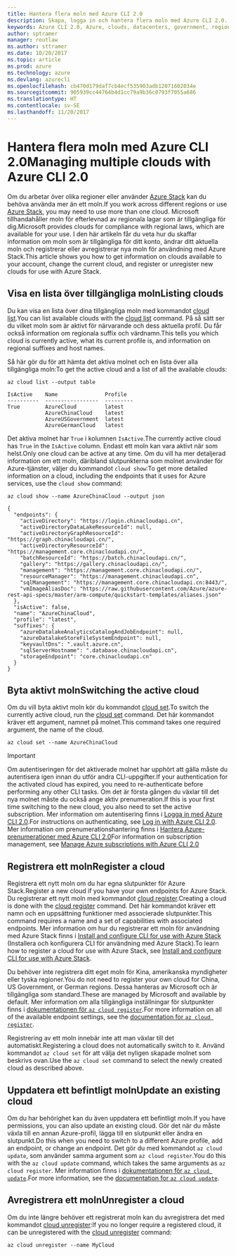 ```yaml
---
title: Hantera flera moln med Azure CLI 2.0
description: Skapa, logga in och hantera flera moln med Azure CLI 2.0.
keywords: Azure CLI 2.0, Azure, clouds, datacenters, government, region, china, germany
author: sptramer
manager: routlaw
ms.author: sttramer
ms.date: 10/20/2017
ms.topic: article
ms.prod: azure
ms.technology: azure
ms.devlang: azurecli
ms.openlocfilehash: cb470d179daf7cb4ecf535903adb12071602034e
ms.sourcegitcommit: 905939cc44764b4d1cc79a9b36c0793f7055a686
ms.translationtype: HT
ms.contentlocale: sv-SE
ms.lasthandoff: 11/20/2017
---
```

# <a name="managing-multiple-clouds-with-azure-cli-20"></a><span data-ttu-id="a5743-104">Hantera flera moln med Azure CLI 2.0</span><span class="sxs-lookup"><span data-stu-id="a5743-104">Managing multiple clouds with Azure CLI 2.0</span></span>

<span data-ttu-id="a5743-105">Om du arbetar över olika regioner eller använder [Azure Stack](https://docs.microsoft.com/en-us/azure/azure-stack/user/) kan du behöva använda mer än ett moln.</span><span class="sxs-lookup"><span data-stu-id="a5743-105">If you work across different regions or use [Azure Stack](https://docs.microsoft.com/en-us/azure/azure-stack/user/), you may need to use more than one cloud.</span></span> <span data-ttu-id="a5743-106">Microsoft tillhandahåller moln för efterlevnad av regionala lagar som är tillgängliga för dig.</span><span class="sxs-lookup"><span data-stu-id="a5743-106">Microsoft provides clouds for compliance with regional laws, which are available for your use.</span></span> <span data-ttu-id="a5743-107">I den här artikeln får du veta hur du skaffar information om moln som är tillgängliga för ditt konto, ändrar ditt aktuella moln och registrerar eller avregistrerar nya moln för användning med Azure Stack.</span><span class="sxs-lookup"><span data-stu-id="a5743-107">This article shows you how to get information on clouds available to your account, change the current cloud, and register or unregister new clouds for use with Azure Stack.</span></span>

## <a name="listing-clouds"></a><span data-ttu-id="a5743-108">Visa en lista över tillgängliga moln</span><span class="sxs-lookup"><span data-stu-id="a5743-108">Listing clouds</span></span>

<span data-ttu-id="a5743-109">Du kan visa en lista över dina tillgängliga moln med kommandot [cloud list](/cli/azure/cloud#list).</span><span class="sxs-lookup"><span data-stu-id="a5743-109">You can list available clouds with the [cloud list](/cli/azure/cloud#list) command.</span></span> <span data-ttu-id="a5743-110">På så sätt ser du vilket moln som är aktivt för närvarande och dess aktuella profil. Du får också information om regionala suffix och värdnamn.</span><span class="sxs-lookup"><span data-stu-id="a5743-110">This tells you which cloud is currently active, what its current profile is, and information on regional suffixes and host names.</span></span>

<span data-ttu-id="a5743-111">Så här gör du för att hämta det aktiva molnet och en lista över alla tillgängliga moln:</span><span class="sxs-lookup"><span data-stu-id="a5743-111">To get the active cloud and a list of all the available clouds:</span></span>

```azurecli
az cloud list --output table
```

```output
IsActive    Name               Profile
----------  -----------------  ---------
True        AzureCloud         latest
            AzureChinaCloud    latest
            AzureUSGovernment  latest
            AzureGermanCloud   latest
```

<span data-ttu-id="a5743-112">Det aktiva molnet har `True` i kolumnen `IsActive`.</span><span class="sxs-lookup"><span data-stu-id="a5743-112">The currently active cloud has `True` in the `IsActive` column.</span></span> <span data-ttu-id="a5743-113">Endast ett moln kan vara aktivt när som helst.</span><span class="sxs-lookup"><span data-stu-id="a5743-113">Only one cloud can be active at any time.</span></span> <span data-ttu-id="a5743-114">Om du vill ha mer detaljerad information om ett moln, däribland slutpunkterna som molnet använder för Azure-tjänster, väljer du kommandot `cloud show`:</span><span class="sxs-lookup"><span data-stu-id="a5743-114">To get more detailed information on a cloud, including the endpoints that it uses for Azure services, use the `cloud show` command:</span></span>

```azurecli
az cloud show --name AzureChinaCloud --output json
```

```output
{
  "endpoints": {
    "activeDirectory": "https://login.chinacloudapi.cn",
    "activeDirectoryDataLakeResourceId": null,
    "activeDirectoryGraphResourceId": "https://graph.chinacloudapi.cn/",
    "activeDirectoryResourceId": "https://management.core.chinacloudapi.cn/",
    "batchResourceId": "https://batch.chinacloudapi.cn/",
    "gallery": "https://gallery.chinacloudapi.cn/",
    "management": "https://management.core.chinacloudapi.cn/",
    "resourceManager": "https://management.chinacloudapi.cn",
    "sqlManagement": "https://management.core.chinacloudapi.cn:8443/",
    "vmImageAliasDoc": "https://raw.githubusercontent.com/Azure/azure-rest-api-specs/master/arm-compute/quickstart-templates/aliases.json"
  },
  "isActive": false,
  "name": "AzureChinaCloud",
  "profile": "latest",
  "suffixes": {
    "azureDatalakeAnalyticsCatalogAndJobEndpoint": null,
    "azureDatalakeStoreFileSystemEndpoint": null,
    "keyvaultDns": ".vault.azure.cn",
    "sqlServerHostname": ".database.chinacloudapi.cn",
    "storageEndpoint": "core.chinacloudapi.cn"
  }
}
```

## <a name="switching-the-active-cloud"></a><span data-ttu-id="a5743-115">Byta aktivt moln</span><span class="sxs-lookup"><span data-stu-id="a5743-115">Switching the active cloud</span></span>

<span data-ttu-id="a5743-116">Om du vill byta aktivt moln kör du kommandot [cloud set](/cli/azure/cloud#set).</span><span class="sxs-lookup"><span data-stu-id="a5743-116">To switch the currently active cloud, run the [cloud set](/cli/azure/cloud#set) command.</span></span> <span data-ttu-id="a5743-117">Det här kommandot kräver ett argument, namnet på molnet.</span><span class="sxs-lookup"><span data-stu-id="a5743-117">This command takes one required argument, the name of the cloud.</span></span>

```azurecli
az cloud set --name AzureChinaCloud
```

> [!IMPORTANT]
> <span data-ttu-id="a5743-118">Om autentiseringen för det aktiverade molnet har upphört att gälla måste du autentisera igen innan du utför andra CLI-uppgifter.</span><span class="sxs-lookup"><span data-stu-id="a5743-118">If your authentication for the activated cloud has expired, you need to re-authenticate before performing any other CLI tasks.</span></span> <span data-ttu-id="a5743-119">Om det är första gången du växlar till det nya molnet måste du också ange aktiv prenumeration.</span><span class="sxs-lookup"><span data-stu-id="a5743-119">If this is your first time switching to the new cloud, you also need to set the active subscription.</span></span>
> <span data-ttu-id="a5743-120">Mer information om autentisering finns i [Logga in med Azure CLI 2.0](authenticate-azure-cli.md).</span><span class="sxs-lookup"><span data-stu-id="a5743-120">For instructions on authenticating, see [Log in with Azure CLI 2.0](authenticate-azure-cli.md).</span></span> <span data-ttu-id="a5743-121">Mer information om prenumerationshantering finns i [Hantera Azure-prenumerationer med Azure CLI 2.0](manage-azure-subscriptions-azure-cli.md)</span><span class="sxs-lookup"><span data-stu-id="a5743-121">For information on subscription management, see [Manage Azure subscriptions with Azure CLI 2.0](manage-azure-subscriptions-azure-cli.md)</span></span>

## <a name="register-a-cloud"></a><span data-ttu-id="a5743-122">Registrera ett moln</span><span class="sxs-lookup"><span data-stu-id="a5743-122">Register a cloud</span></span>

<span data-ttu-id="a5743-123">Registrera ett nytt moln om du har egna slutpunkter för Azure Stack.</span><span class="sxs-lookup"><span data-stu-id="a5743-123">Register a new cloud if you have your own endpoints for Azure Stack.</span></span> <span data-ttu-id="a5743-124">Du registrerar ett nytt moln med kommandot [cloud register](/cli/azure/cloud#register).</span><span class="sxs-lookup"><span data-stu-id="a5743-124">Creating a cloud is done with the [cloud register](/cli/azure/cloud#register) command.</span></span> <span data-ttu-id="a5743-125">Det här kommandot kräver ett namn och en uppsättning funktioner med associerade slutpunkter.</span><span class="sxs-lookup"><span data-stu-id="a5743-125">This command requires a name and a set of capabilities with associated endpoints.</span></span> <span data-ttu-id="a5743-126">Mer information om hur du registrerar ett moln för användning med Azure Stack finns i [Install and configure CLI for use with Azure Stack](/azure/azure-stack/user/azure-stack-connect-cli#connect-to-azure-stack) (Installera och konfigurera CLI för användning med Azure Stack).</span><span class="sxs-lookup"><span data-stu-id="a5743-126">To learn how to register a cloud for use with Azure Stack, see [Install and configure CLI for use with Azure Stack](/azure/azure-stack/user/azure-stack-connect-cli#connect-to-azure-stack).</span></span>  

<span data-ttu-id="a5743-127">Du behöver inte registrera ditt eget moln för Kina, amerikanska myndigheter eller tyska regioner.</span><span class="sxs-lookup"><span data-stu-id="a5743-127">You do not need to register your own cloud for China, US Government, or German regions.</span></span> <span data-ttu-id="a5743-128">Dessa hanteras av Microsoft och är tillgängliga som standard.</span><span class="sxs-lookup"><span data-stu-id="a5743-128">These are managed by Microsoft and available by default.</span></span>  <span data-ttu-id="a5743-129">Mer information om alla tillgängliga inställningar för slutpunkter finns i [dokumentationen för `az cloud register`](/cli/azure/cloud?view=azure-cli-latest#az_cloud_register).</span><span class="sxs-lookup"><span data-stu-id="a5743-129">For more information on all of the available endpoint settings, see the [documentation for `az cloud register`](/cli/azure/cloud?view=azure-cli-latest#az_cloud_register).</span></span>

<span data-ttu-id="a5743-130">Registrering av ett moln innebär inte att man växlar till det automatiskt.</span><span class="sxs-lookup"><span data-stu-id="a5743-130">Registering a cloud does not automatically switch to it.</span></span> <span data-ttu-id="a5743-131">Använd kommandot `az cloud set` för att välja det nyligen skapade molnet som beskrivs ovan.</span><span class="sxs-lookup"><span data-stu-id="a5743-131">Use the `az cloud set` command to select the newly created cloud as described above.</span></span>

## <a name="update-an-existing-cloud"></a><span data-ttu-id="a5743-132">Uppdatera ett befintligt moln</span><span class="sxs-lookup"><span data-stu-id="a5743-132">Update an existing cloud</span></span>

<span data-ttu-id="a5743-133">Om du har behörighet kan du även uppdatera ett befintligt moln.</span><span class="sxs-lookup"><span data-stu-id="a5743-133">If you have permissions, you can also update an existing cloud.</span></span> <span data-ttu-id="a5743-134">Gör det när du måste växla till en annan Azure-profil, lägga till en slutpunkt eller ändra en slutpunkt.</span><span class="sxs-lookup"><span data-stu-id="a5743-134">Do this when you need to switch to a different Azure profile, add an endpoint, or change an endpoint.</span></span>
<span data-ttu-id="a5743-135">Det gör du med kommandot `az cloud update`, som använder samma argument som `az cloud register`.</span><span class="sxs-lookup"><span data-stu-id="a5743-135">You do this with the `az cloud update` command, which takes the same arguments as `az cloud register`.</span></span> <span data-ttu-id="a5743-136">Mer information finns i [dokumentationen för `az cloud update`](/cli/azure/cloud?view=azure-cli-latest#az_cloud_update).</span><span class="sxs-lookup"><span data-stu-id="a5743-136">For more information, see the [documentation for `az cloud update`](/cli/azure/cloud?view=azure-cli-latest#az_cloud_update).</span></span>

## <a name="unregister-a-cloud"></a><span data-ttu-id="a5743-137">Avregistrera ett moln</span><span class="sxs-lookup"><span data-stu-id="a5743-137">Unregister a cloud</span></span>

<span data-ttu-id="a5743-138">Om du inte längre behöver ett registrerat moln kan du avregistrera det med kommandot [cloud unregister](/cli/azure/cloud#unregister):</span><span class="sxs-lookup"><span data-stu-id="a5743-138">If you no longer require a registered cloud, it can be unregistered with the [cloud unregister](/cli/azure/cloud#unregister) command:</span></span>

```azurecli
az cloud unregister --name MyCloud
```
